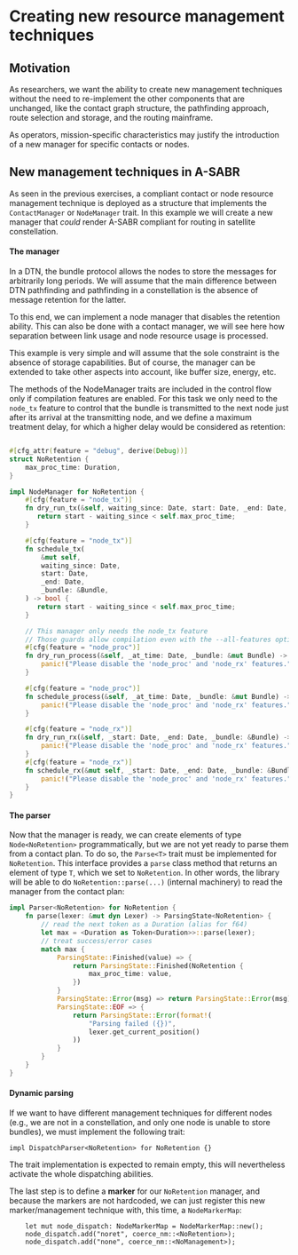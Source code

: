 # Creating new resource management techniques

## Motivation

As researchers, we want the ability to create new management techniques without the need to re-implement the other components that are unchanged, like the contact graph structure, the pathfinding approach, route selection and storage, and the routing mainframe.

As operators, mission-specific characteristics may justify the introduction of a new manager for specific contacts or nodes.



## New management techniques in A-SABR

As seen in the previous exercises, a compliant contact or node resource management technique is deployed as a structure that implements the `ContactManager` or `NodeManager` trait. In this example we will create a new manager that *could* render A-SABR compliant for routing in satellite constellation.

#### The manager

In a DTN, the bundle protocol allows the nodes to store the messages for arbitrarily long periods. We will assume that the main difference between DTN pathfinding and pathfinding in a constellation is the absence of message retention for the latter.

To this end, we can implement a node manager that disables the retention ability. This can also be done with a contact manager, we will see here how separation between link usage and node resource usage is processed.

This example is very simple and will assume that the sole constraint is the absence of storage capabilities. But of course, the manager can be extended to take other aspects into account, like buffer size, energy, etc.

The methods of the NodeManager traits are included in the control flow only if compilation features are enabled. For this task we only need to the `node_tx` feature to control that the bundle is transmitted to the next node just after its arrival at the transmitting node, and we define a maximum treatment delay, for which a higher delay would be considered as retention:

```rust

#[cfg_attr(feature = "debug", derive(Debug))]
struct NoRetention {
    max_proc_time: Duration,
}

impl NodeManager for NoRetention {
    #[cfg(feature = "node_tx")]
    fn dry_run_tx(&self, waiting_since: Date, start: Date, _end: Date, _bundle: &Bundle) -> bool {
       return start - waiting_since < self.max_proc_time;
    }

    #[cfg(feature = "node_tx")]
    fn schedule_tx(
        &mut self,
        waiting_since: Date,
        start: Date,
        _end: Date,
        _bundle: &Bundle,
    ) -> bool {
       return start - waiting_since < self.max_proc_time;
    }

    // This manager only needs the node_tx feature
    // Those guards allow compilation even with the --all-features option
    #[cfg(feature = "node_proc")]
    fn dry_run_process(&self, _at_time: Date, _bundle: &mut Bundle) -> Date {
        panic!("Please disable the 'node_proc' and 'node_rx' features.");
    }

    #[cfg(feature = "node_proc")]
    fn schedule_process(&self, _at_time: Date, _bundle: &mut Bundle) -> Date {
        panic!("Please disable the 'node_proc' and 'node_rx' features.");
    }

    #[cfg(feature = "node_rx")]
    fn dry_run_rx(&self, _start: Date, _end: Date, _bundle: &Bundle) -> bool {
        panic!("Please disable the 'node_proc' and 'node_rx' features.");
    }
    #[cfg(feature = "node_rx")]
    fn schedule_rx(&mut self, _start: Date, _end: Date, _bundle: &Bundle) -> bool {
        panic!("Please disable the 'node_proc' and 'node_rx' features.");
    }
}
```


#### The parser

Now that the manager is ready, we can create elements of type `Node<NoRetention>` programmatically, but we are not yet ready to parse them from a contact plan. To do so, the `Parse<T>` trait must be implemented for `NoRetention`. This interface provides a `parse` class method that returns an element of type `T`, which we set to `NoRetention`. In other words, the library will be able to do `NoRetention::parse(...)` (internal machinery) to read the manager from the contact plan:


```rust
impl Parser<NoRetention> for NoRetention {
    fn parse(lexer: &mut dyn Lexer) -> ParsingState<NoRetention> {
        // read the next token as a Duration (alias for f64)
        let max = <Duration as Token<Duration>>::parse(lexer);
        // treat success/error cases
        match max {
            ParsingState::Finished(value) => {
                return ParsingState::Finished(NoRetention {
                    max_proc_time: value,
                })
            }
            ParsingState::Error(msg) => return ParsingState::Error(msg),
            ParsingState::EOF => {
                return ParsingState::Error(format!(
                    "Parsing failed ({})",
                    lexer.get_current_position()
                ))
            }
        }
    }
}
```


#### Dynamic parsing

If we want to have different management techniques for different nodes (e.g., we are not in a constellation, and only one node is unable to store bundles), we must implement the following trait:
```
impl DispatchParser<NoRetention> for NoRetention {}
```
The trait implementation is expected to remain empty, this will nevertheless activate the whole dispatching abilities.

The last step is to define a **marker** for our `NoRetention` manager, and because the markers are not hardcoded, we can just register this new marker/management technique with, this time, a `NodeMarkerMap`:

```
    let mut node_dispatch: NodeMarkerMap = NodeMarkerMap::new();
    node_dispatch.add("noret", coerce_nm::<NoRetention>);
    node_dispatch.add("none", coerce_nm::<NoManagement>);

```
